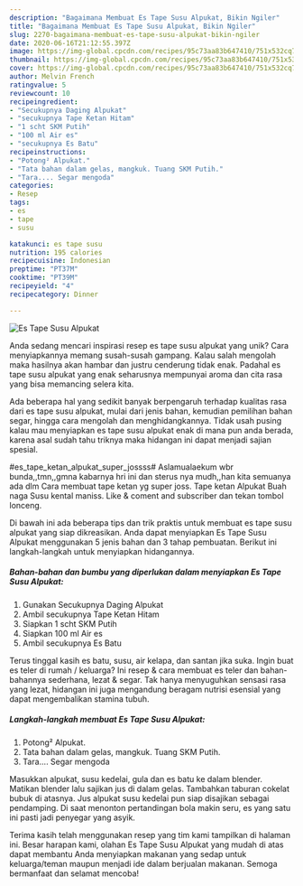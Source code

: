 ```yaml
---
description: "Bagaimana Membuat Es Tape Susu Alpukat, Bikin Ngiler"
title: "Bagaimana Membuat Es Tape Susu Alpukat, Bikin Ngiler"
slug: 2270-bagaimana-membuat-es-tape-susu-alpukat-bikin-ngiler
date: 2020-06-16T21:12:55.397Z
image: https://img-global.cpcdn.com/recipes/95c73aa83b647410/751x532cq70/es-tape-susu-alpukat-foto-resep-utama.jpg
thumbnail: https://img-global.cpcdn.com/recipes/95c73aa83b647410/751x532cq70/es-tape-susu-alpukat-foto-resep-utama.jpg
cover: https://img-global.cpcdn.com/recipes/95c73aa83b647410/751x532cq70/es-tape-susu-alpukat-foto-resep-utama.jpg
author: Melvin French
ratingvalue: 5
reviewcount: 10
recipeingredient:
- "Secukupnya Daging Alpukat"
- "secukupnya Tape Ketan Hitam"
- "1 scht SKM Putih"
- "100 ml Air es"
- "secukupnya Es Batu"
recipeinstructions:
- "Potong² Alpukat."
- "Tata bahan dalam gelas, mangkuk. Tuang SKM Putih."
- "Tara.... Segar mengoda"
categories:
- Resep
tags:
- es
- tape
- susu

katakunci: es tape susu 
nutrition: 195 calories
recipecuisine: Indonesian
preptime: "PT37M"
cooktime: "PT39M"
recipeyield: "4"
recipecategory: Dinner

---
```



![Es Tape Susu Alpukat](https://img-global.cpcdn.com/recipes/95c73aa83b647410/751x532cq70/es-tape-susu-alpukat-foto-resep-utama.jpg)

Anda sedang mencari inspirasi resep es tape susu alpukat yang unik? Cara menyiapkannya memang susah-susah gampang. Kalau salah mengolah maka hasilnya akan hambar dan justru cenderung tidak enak. Padahal es tape susu alpukat yang enak seharusnya mempunyai aroma dan cita rasa yang bisa memancing selera kita.

Ada beberapa hal yang sedikit banyak berpengaruh terhadap kualitas rasa dari es tape susu alpukat, mulai dari jenis bahan, kemudian pemilihan bahan segar, hingga cara mengolah dan menghidangkannya. Tidak usah pusing kalau mau menyiapkan es tape susu alpukat enak di mana pun anda berada, karena asal sudah tahu triknya maka hidangan ini dapat menjadi sajian spesial.

#es_tape_ketan_alpukat_super_jossss# Aslamualaekum wbr bunda,,tmn,,gmna kabarnya hri ini dan sterus nya mudh,,han kita semuanya ada dlm Cara membuat tape ketan yg super joss. Tape ketan Alpukat Buah naga Susu kental maniss. Like &amp; coment and subscriber dan tekan tombol lonceng.


Di bawah ini ada beberapa tips dan trik praktis untuk membuat es tape susu alpukat yang siap dikreasikan. Anda dapat menyiapkan Es Tape Susu Alpukat menggunakan 5 jenis bahan dan 3 tahap pembuatan. Berikut ini langkah-langkah untuk menyiapkan hidangannya.

<!--inarticleads1-->

##### Bahan-bahan dan bumbu yang diperlukan dalam menyiapkan Es Tape Susu Alpukat:

1. Gunakan Secukupnya Daging Alpukat
1. Ambil secukupnya Tape Ketan Hitam
1. Siapkan 1 scht SKM Putih
1. Siapkan 100 ml Air es
1. Ambil secukupnya Es Batu


Terus tinggal kasih es batu, susu, air kelapa, dan santan jika suka. Ingin buat es teler di rumah / keluarga? Ini resep &amp; cara membuat es teler dan bahan-bahannya sederhana, lezat &amp; segar. Tak hanya menyuguhkan sensasi rasa yang lezat, hidangan ini juga mengandung beragam nutrisi esensial yang dapat mengembalikan stamina tubuh. 

<!--inarticleads2-->

##### Langkah-langkah membuat Es Tape Susu Alpukat:

1. Potong² Alpukat.
1. Tata bahan dalam gelas, mangkuk. Tuang SKM Putih.
1. Tara.... Segar mengoda


Masukkan alpukat, susu kedelai, gula dan es batu ke dalam blender. Matikan blender lalu sajikan jus di dalam gelas. Tambahkan taburan cokelat bubuk di atasnya. Jus alpukat susu kedelai pun siap disajikan sebagai pendamping. Di saat menonton pertandingan bola makin seru, es yang satu ini pasti jadi penyegar yang asyik. 

Terima kasih telah menggunakan resep yang tim kami tampilkan di halaman ini. Besar harapan kami, olahan Es Tape Susu Alpukat yang mudah di atas dapat membantu Anda menyiapkan makanan yang sedap untuk keluarga/teman maupun menjadi ide dalam berjualan makanan. Semoga bermanfaat dan selamat mencoba!
